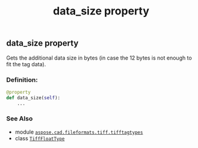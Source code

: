 ﻿---
title: data_size property
second_title: Aspose.CAD for Python via .NET API References
description: 
type: docs
weight: 100
url: /python-net/aspose.cad.fileformats.tiff.tifftagtypes/tifffloattype/data_size/
is_root: false
---

## data_size property


Gets the additional data size in bytes (in case the 12 bytes is not enough to fit the tag data).
### Definition:
```python
@property
def data_size(self):
    ...
```

### See Also
* module [`aspose.cad.fileformats.tiff.tifftagtypes`](../../)
* class [`TiffFloatType`](/cad/python-net/aspose.cad.fileformats.tiff.tifftagtypes/tifffloattype)
